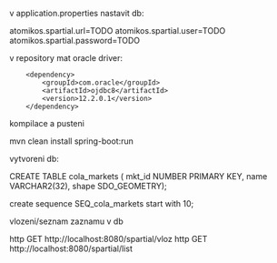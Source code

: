 v application.properties nastavit db:

atomikos.spartial.url=TODO
atomikos.spartial.user=TODO
atomikos.spartial.password=TODO


v repository mat oracle driver:

        <dependency>
            <groupId>com.oracle</groupId>
            <artifactId>ojdbc8</artifactId>
            <version>12.2.0.1</version>
        </dependency>

kompilace a pusteni

mvn clean install spring-boot:run

vytvoreni db:

CREATE TABLE cola_markets (
  mkt_id NUMBER PRIMARY KEY,
  name VARCHAR2(32),
  shape SDO_GEOMETRY);
  
  create sequence SEQ_cola_markets start with 10;   

vlozeni/seznam zaznamu v db

http GET http://localhost:8080/spartial/vloz
http GET http://localhost:8080/spartial/list
 